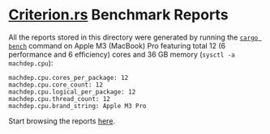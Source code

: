 # [Criterion.rs](https://bheisler.github.io/criterion.rs/book/getting_started.html) Benchmark Reports

All the reports stored in this directory were generated by running the [`cargo bench`](https://doc.rust-lang.org/cargo/commands/cargo-bench.html) command on Apple M3 (MacBook) Pro featuring
total 12 (6 performance and 6 efficiency) cores and 36 GB memory (`sysctl -a machdep.cpu`):

```text
machdep.cpu.cores_per_package: 12
machdep.cpu.core_count: 12
machdep.cpu.logical_per_package: 12
machdep.cpu.thread_count: 12
machdep.cpu.brand_string: Apple M3 Pro
```

Start browsing the reports [here](https://htmlpreview.github.io/?https://raw.githubusercontent.com/swiyu-admin-ch/did-webvh/main/criterion/report/index.html).